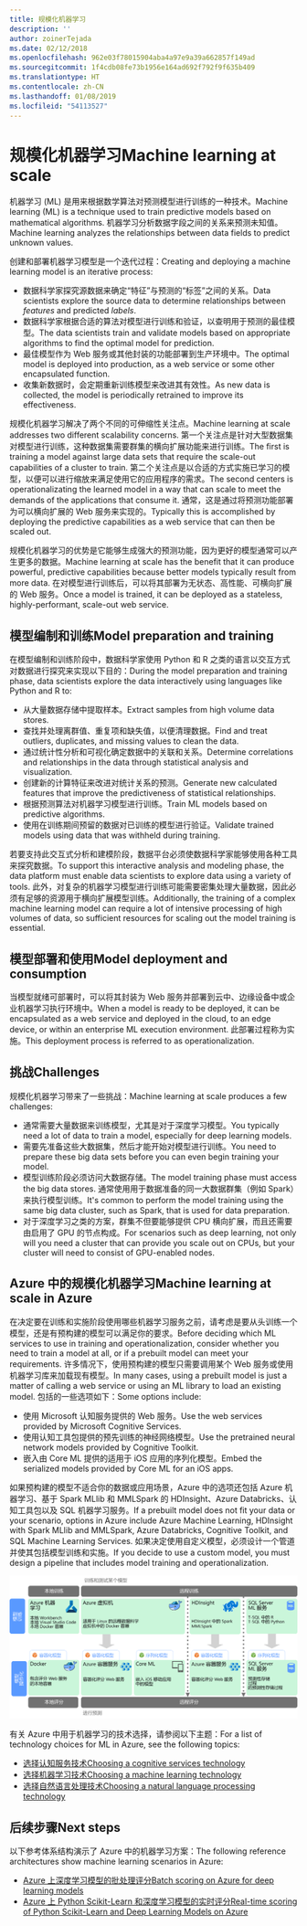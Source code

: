 ```yaml
---
title: 规模化机器学习
description: ''
author: zoinerTejada
ms.date: 02/12/2018
ms.openlocfilehash: 962e03f78015904aba4a97e9a39a662857f149ad
ms.sourcegitcommit: 1f4cdb08fe73b1956e164ad692f792f9f635b409
ms.translationtype: HT
ms.contentlocale: zh-CN
ms.lasthandoff: 01/08/2019
ms.locfileid: "54113527"
---
```

# <a name="machine-learning-at-scale"></a><span data-ttu-id="00495-102">规模化机器学习</span><span class="sxs-lookup"><span data-stu-id="00495-102">Machine learning at scale</span></span>

<span data-ttu-id="00495-103">机器学习 (ML) 是用来根据数学算法对预测模型进行训练的一种技术。</span><span class="sxs-lookup"><span data-stu-id="00495-103">Machine learning (ML) is a technique used to train predictive models based on mathematical algorithms.</span></span> <span data-ttu-id="00495-104">机器学习分析数据字段之间的关系来预测未知值。</span><span class="sxs-lookup"><span data-stu-id="00495-104">Machine learning analyzes the relationships between data fields to predict unknown values.</span></span>

<span data-ttu-id="00495-105">创建和部署机器学习模型是一个迭代过程：</span><span class="sxs-lookup"><span data-stu-id="00495-105">Creating and deploying a machine learning model is an iterative process:</span></span>

- <span data-ttu-id="00495-106">数据科学家探究源数据来确定“特征”与预测的“标签”之间的关系。</span><span class="sxs-lookup"><span data-stu-id="00495-106">Data scientists explore the source data to determine relationships between *features* and predicted *labels*.</span></span>
- <span data-ttu-id="00495-107">数据科学家根据合适的算法对模型进行训练和验证，以查明用于预测的最佳模型。</span><span class="sxs-lookup"><span data-stu-id="00495-107">The data scientists train and validate models based on appropriate algorithms to find the optimal model for prediction.</span></span>
- <span data-ttu-id="00495-108">最佳模型作为 Web 服务或其他封装的功能部署到生产环境中。</span><span class="sxs-lookup"><span data-stu-id="00495-108">The optimal model is deployed into production, as a web service or some other encapsulated function.</span></span>
- <span data-ttu-id="00495-109">收集新数据时，会定期重新训练模型来改进其有效性。</span><span class="sxs-lookup"><span data-stu-id="00495-109">As new data is collected, the model is periodically retrained to improve its effectiveness.</span></span>

<span data-ttu-id="00495-110">规模化机器学习解决了两个不同的可伸缩性关注点。</span><span class="sxs-lookup"><span data-stu-id="00495-110">Machine learning at scale addresses two different scalability concerns.</span></span> <span data-ttu-id="00495-111">第一个关注点是针对大型数据集对模型进行训练，这种数据集需要群集的横向扩展功能来进行训练。</span><span class="sxs-lookup"><span data-stu-id="00495-111">The first is training a model against large data sets that require the scale-out capabilities of a cluster to train.</span></span> <span data-ttu-id="00495-112">第二个关注点是以合适的方式实施已学习的模型，以便可以进行缩放来满足使用它的应用程序的需求。</span><span class="sxs-lookup"><span data-stu-id="00495-112">The second centers is operationalizating the learned model in a way that can scale to meet the demands of the applications that consume it.</span></span> <span data-ttu-id="00495-113">通常，这是通过将预测功能部署为可以横向扩展的 Web 服务来实现的。</span><span class="sxs-lookup"><span data-stu-id="00495-113">Typically this is accomplished by deploying the predictive capabilities as a web service that can then be scaled out.</span></span>

<span data-ttu-id="00495-114">规模化机器学习的优势是它能够生成强大的预测功能，因为更好的模型通常可以产生更多的数据。</span><span class="sxs-lookup"><span data-stu-id="00495-114">Machine learning at scale has the benefit that it can produce powerful, predictive capabilities because better models typically result from more data.</span></span> <span data-ttu-id="00495-115">在对模型进行训练后，可以将其部署为无状态、高性能、可横向扩展的 Web 服务。</span><span class="sxs-lookup"><span data-stu-id="00495-115">Once a model is trained, it can be deployed as a stateless, highly-performant, scale-out web service.</span></span>

## <a name="model-preparation-and-training"></a><span data-ttu-id="00495-116">模型编制和训练</span><span class="sxs-lookup"><span data-stu-id="00495-116">Model preparation and training</span></span>

<span data-ttu-id="00495-117">在模型编制和训练阶段中，数据科学家使用 Python 和 R 之类的语言以交互方式对数据进行探究来实现以下目的：</span><span class="sxs-lookup"><span data-stu-id="00495-117">During the model preparation and training phase, data scientists explore the data interactively using languages like Python and R to:</span></span>

- <span data-ttu-id="00495-118">从大量数据存储中提取样本。</span><span class="sxs-lookup"><span data-stu-id="00495-118">Extract samples from high volume data stores.</span></span>
- <span data-ttu-id="00495-119">查找并处理离群值、重复项和缺失值，以便清理数据。</span><span class="sxs-lookup"><span data-stu-id="00495-119">Find and treat outliers, duplicates, and missing values to clean the data.</span></span>
- <span data-ttu-id="00495-120">通过统计性分析和可视化确定数据中的关联和关系。</span><span class="sxs-lookup"><span data-stu-id="00495-120">Determine correlations and relationships in the data through statistical analysis and visualization.</span></span>
- <span data-ttu-id="00495-121">创建新的计算特征来改进对统计关系的预测。</span><span class="sxs-lookup"><span data-stu-id="00495-121">Generate new calculated features that improve the predictiveness of statistical relationships.</span></span>
- <span data-ttu-id="00495-122">根据预测算法对机器学习模型进行训练。</span><span class="sxs-lookup"><span data-stu-id="00495-122">Train ML models based on predictive algorithms.</span></span>
- <span data-ttu-id="00495-123">使用在训练期间预留的数据对已训练的模型进行验证。</span><span class="sxs-lookup"><span data-stu-id="00495-123">Validate trained models using data that was withheld during training.</span></span>

<span data-ttu-id="00495-124">若要支持此交互式分析和建模阶段，数据平台必须使数据科学家能够使用各种工具来探究数据。</span><span class="sxs-lookup"><span data-stu-id="00495-124">To support this interactive analysis and modeling phase, the data platform must enable data scientists to explore data using a variety of tools.</span></span> <span data-ttu-id="00495-125">此外，对复杂的机器学习模型进行训练可能需要密集处理大量数据，因此必须有足够的资源用于横向扩展模型训练。</span><span class="sxs-lookup"><span data-stu-id="00495-125">Additionally, the training of a complex machine learning model can require a lot of intensive processing of high volumes of data, so sufficient resources for scaling out the model training is essential.</span></span>

## <a name="model-deployment-and-consumption"></a><span data-ttu-id="00495-126">模型部署和使用</span><span class="sxs-lookup"><span data-stu-id="00495-126">Model deployment and consumption</span></span>

<span data-ttu-id="00495-127">当模型就绪可部署时，可以将其封装为 Web 服务并部署到云中、边缘设备中或企业机器学习执行环境中。</span><span class="sxs-lookup"><span data-stu-id="00495-127">When a model is ready to be deployed, it can be encapsulated as a web service and deployed in the cloud, to an edge device, or within an enterprise ML execution environment.</span></span> <span data-ttu-id="00495-128">此部署过程称为实施。</span><span class="sxs-lookup"><span data-stu-id="00495-128">This deployment process is referred to as operationalization.</span></span>

## <a name="challenges"></a><span data-ttu-id="00495-129">挑战</span><span class="sxs-lookup"><span data-stu-id="00495-129">Challenges</span></span>

<span data-ttu-id="00495-130">规模化机器学习带来了一些挑战：</span><span class="sxs-lookup"><span data-stu-id="00495-130">Machine learning at scale produces a few challenges:</span></span>

- <span data-ttu-id="00495-131">通常需要大量数据来训练模型，尤其是对于深度学习模型。</span><span class="sxs-lookup"><span data-stu-id="00495-131">You typically need a lot of data to train a model, especially for deep learning models.</span></span>
- <span data-ttu-id="00495-132">需要先准备这些大数据集，然后才能开始对模型进行训练。</span><span class="sxs-lookup"><span data-stu-id="00495-132">You need to prepare these big data sets before you can even begin training your model.</span></span>
- <span data-ttu-id="00495-133">模型训练阶段必须访问大数据存储。</span><span class="sxs-lookup"><span data-stu-id="00495-133">The model training phase must access the big data stores.</span></span> <span data-ttu-id="00495-134">通常使用用于数据准备的同一大数据群集（例如 Spark）来执行模型训练。</span><span class="sxs-lookup"><span data-stu-id="00495-134">It's common to perform the model training using the same big data cluster, such as Spark, that is used for data preparation.</span></span>
- <span data-ttu-id="00495-135">对于深度学习之类的方案，群集不但要能够提供 CPU 横向扩展，而且还需要由启用了 GPU 的节点构成。</span><span class="sxs-lookup"><span data-stu-id="00495-135">For scenarios such as deep learning, not only will you need a cluster that can provide you scale out on CPUs, but your cluster will need to consist of GPU-enabled nodes.</span></span>

## <a name="machine-learning-at-scale-in-azure"></a><span data-ttu-id="00495-136">Azure 中的规模化机器学习</span><span class="sxs-lookup"><span data-stu-id="00495-136">Machine learning at scale in Azure</span></span>

<span data-ttu-id="00495-137">在决定要在训练和实施阶段使用哪些机器学习服务之前，请考虑是要从头训练一个模型，还是有预构建的模型可以满足你的要求。</span><span class="sxs-lookup"><span data-stu-id="00495-137">Before deciding which ML services to use in training and operationalization, consider whether you need to train a model at all, or if a prebuilt model can meet your requirements.</span></span> <span data-ttu-id="00495-138">许多情况下，使用预构建的模型只需要调用某个 Web 服务或使用机器学习库来加载现有模型。</span><span class="sxs-lookup"><span data-stu-id="00495-138">In many cases, using a prebuilt model is just a matter of calling a web service or using an ML library to load an existing model.</span></span> <span data-ttu-id="00495-139">包括的一些选项如下：</span><span class="sxs-lookup"><span data-stu-id="00495-139">Some options include:</span></span>

- <span data-ttu-id="00495-140">使用 Microsoft 认知服务提供的 Web 服务。</span><span class="sxs-lookup"><span data-stu-id="00495-140">Use the web services provided by Microsoft Cognitive Services.</span></span>
- <span data-ttu-id="00495-141">使用认知工具包提供的预先训练的神经网络模型。</span><span class="sxs-lookup"><span data-stu-id="00495-141">Use the pretrained neural network models provided by Cognitive Toolkit.</span></span>
- <span data-ttu-id="00495-142">嵌入由 Core ML 提供的适用于 iOS 应用的序列化模型。</span><span class="sxs-lookup"><span data-stu-id="00495-142">Embed the serialized models provided by Core ML for an iOS apps.</span></span>

<span data-ttu-id="00495-143">如果预构建的模型不适合你的数据或应用场景，Azure 中的选项还包括 Azure 机器学习、基于 Spark MLlib 和 MMLSpark 的 HDInsight、Azure Databricks、认知工具包以及 SQL 机器学习服务。</span><span class="sxs-lookup"><span data-stu-id="00495-143">If a prebuilt model does not fit your data or your scenario, options in Azure include Azure Machine Learning, HDInsight with Spark MLlib and MMLSpark, Azure Databricks, Cognitive Toolkit, and SQL Machine Learning Services.</span></span> <span data-ttu-id="00495-144">如果决定使用自定义模型，必须设计一个管道并使其包括模型训练和实施。</span><span class="sxs-lookup"><span data-stu-id="00495-144">If you decide to use a custom model, you must design a pipeline that includes model training and operationalization.</span></span>

![Azure 中的模型选项](./images/machine-learning-model-training-and-deployment.png)

<span data-ttu-id="00495-146">有关 Azure 中用于机器学习的技术选择，请参阅以下主题：</span><span class="sxs-lookup"><span data-stu-id="00495-146">For a list of technology choices for ML in Azure, see the following topics:</span></span>

- [<span data-ttu-id="00495-147">选择认知服务技术</span><span class="sxs-lookup"><span data-stu-id="00495-147">Choosing a cognitive services technology</span></span>](../technology-choices/cognitive-services.md)
- [<span data-ttu-id="00495-148">选择机器学习技术</span><span class="sxs-lookup"><span data-stu-id="00495-148">Choosing a machine learning technology</span></span>](../technology-choices/data-science-and-machine-learning.md)
- [<span data-ttu-id="00495-149">选择自然语言处理技术</span><span class="sxs-lookup"><span data-stu-id="00495-149">Choosing a natural language processing technology</span></span>](../technology-choices/natural-language-processing.md)

## <a name="next-steps"></a><span data-ttu-id="00495-150">后续步骤</span><span class="sxs-lookup"><span data-stu-id="00495-150">Next steps</span></span>

<span data-ttu-id="00495-151">以下参考体系结构演示了 Azure 中的机器学习方案：</span><span class="sxs-lookup"><span data-stu-id="00495-151">The following reference architectures show machine learning scenarios in Azure:</span></span>

- [<span data-ttu-id="00495-152">Azure 上深度学习模型的批处理评分</span><span class="sxs-lookup"><span data-stu-id="00495-152">Batch scoring on Azure for deep learning models</span></span>](../../reference-architectures/ai/batch-scoring-deep-learning.md)
- [<span data-ttu-id="00495-153">Azure 上 Python Scikit-Learn 和深度学习模型的实时评分</span><span class="sxs-lookup"><span data-stu-id="00495-153">Real-time scoring of Python Scikit-Learn and Deep Learning Models on Azure</span></span>](../../reference-architectures/ai/realtime-scoring-python.md)